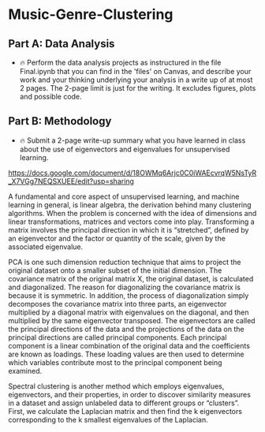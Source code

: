 # Music-Genre-Clustering

## Part A: Data Analysis

 - :fire: Perform the data analysis projects as instructured in the file Final.ipynb that you can find in the 'files' on Canvas, and describe your work and your thinking underlying your analysis in a write up of at most 2 pages. The 2-page limit is just for the writing. It excludes figures, plots and possible code.
 
## Part B: Methodology

-  :fire: Submit a 2-page write-up summary what you have learned in class about the use of eigenvectors and eigenvalues for unsupervised learning.

https://docs.google.com/document/d/18OWMq6Arjc0C0iWAEcvrqW5NsTyR_X7VGg7NEQSXUEE/edit?usp=sharing

A fundamental and core aspect of unsupervised learning, and machine learning in general, is linear algebra, the derivation behind many clustering algorithms. When the problem is concerned with the idea of dimensions and linear transformations, matrices and vectors come into play. Transforming a matrix involves the principal direction in which it is “stretched”, defined by an eigenvector and the factor or quantity of the scale, given by the associated eigenvalue. 


PCA is one such dimension reduction technique that aims to project the original dataset onto a smaller subset of the initial dimension. The covariance matrix of the original matrix X, the original dataset, is calculated and diagonalized. The reason for diagonalizing the covariance matrix is because it is symmetric. In addition, the process of diagonalization simply decomposes the covariance matrix into three parts, an eigenvector multiplied by a diagonal matrix with eigenvalues on the diagonal, and then multiplied by the same eigenvector transposed. The eigenvectors are called the principal directions of the data and the projections of the data on the principal directions are called principal components. Each principal component is a linear combination of the original data and the coefficients are known as loadings. These loading values are then used to determine which variables contribute most to the principal component being examined.

Spectral clustering is another method which employs eigenvalues, eigenvectors, and their properties, in order to discover similarity measures in a dataset and assign unlabeled data to different groups or “clusters”. First, we calculate the Laplacian matrix and then find the k eigenvectors corresponding to the k smallest eigenvalues of the Laplacian.

